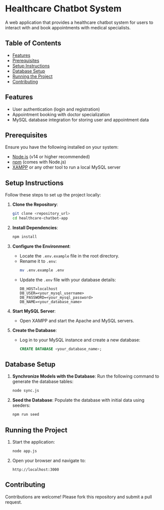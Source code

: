 # Healthcare Chatbot System

A web application that provides a healthcare chatbot system for users to interact with and book appointments with medical specialists.

## Table of Contents

- [Features](#features)
- [Prerequisites](#prerequisites)
- [Setup Instructions](#setup-instructions)
- [Database Setup](#database-setup)
- [Running the Project](#running-the-project)
- [Contributing](#contributing)

## Features

- User authentication (login and registration)
- Appointment booking with doctor specialization
- MySQL database integration for storing user and appointment data

## Prerequisites

Ensure you have the following installed on your system:

- [Node.js](https://nodejs.org/) (v14 or higher recommended)
- [npm](https://www.npmjs.com/) (comes with Node.js)
- [XAMPP](https://www.apachefriends.org/index.html) or any other tool to run a local MySQL server

## Setup Instructions

Follow these steps to set up the project locally:

1. **Clone the Repository**:

   ```bash
   git clone <repository_url>
   cd healthcare-chatbot-app
   ```

2. **Install Dependencies**:

   ```bash
   npm install
   ```

3. **Configure the Environment**:

   - Locate the `.env.example` file in the root directory.
   - Rename it to `.env`:
     ```bash
     mv .env.example .env
     ```
   - Update the `.env` file with your database details:
     ```env
     DB_HOST=localhost
     DB_USER=<your_mysql_username>
     DB_PASSWORD=<your_mysql_password>
     DB_NAME=<your_database_name>
     ```

4. **Start MySQL Server**:

   - Open XAMPP and start the Apache and MySQL servers.

5. **Create the Database**:
   - Log in to your MySQL instance and create a new database:
     ```sql
     CREATE DATABASE <your_database_name>;
     ```

## Database Setup

1. **Synchronize Models with the Database**:
   Run the following command to generate the database tables:

   ```bash
   node sync.js
   ```

2. **Seed the Database**:
   Populate the database with initial data using seeders:
   ```bash
   npm run seed
   ```

## Running the Project

1. Start the application:

   ```bash
   node app.js
   ```

2. Open your browser and navigate to:
   ```
   http://localhost:3000
   ```

## Contributing

Contributions are welcome! Please fork this repository and submit a pull request.
